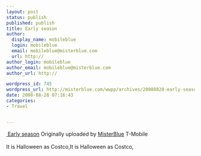```yaml
---
layout: post
status: publish
published: publish
title: Early season
author:
  display_name: mobileblue
  login: mobileblue
  email: mobileblue@misterblue.com
  url: http://
author_login: mobileblue
author_email: mobileblue@misterblue.com
author_url: http://

wordpress_id: 745
wordpress_url: http://misterblue.com/wwpp/archives/20080828-early-season
date: 2008-08-28 07:16:43
categories:
- Travel


---
```

<span class="flickr-blog-content">
  <span class="flickr-blog-image">
    <a href="http://www.flickr.com/photos/misterblue/2806864245/" title="photo sharing" class="flickr-blog-image">
       <img src="http://farm4.static.flickr.com/3163/2806864245_1d1a296b02_t.jpg" alt="" class="flickr-blog-image" />
    </a>
    <span class="flickr-blog-image-title">
      <a href="http://www.flickr.com/photos/misterblue/2806864245/">Early season</a>
    </span>
    <span class="flickr-blog-image-credit">
      Originally uploaded by <a href="http://www.flickr.com/people/misterblue/">MisterBlue</a>
    </span>
  </span>
  <span class="flickr-blog-body">
    T-Mobile<br />
<br />
				  It is Halloween as Costco,It is Halloween as Costco,
  </span>
</span>
<br />
